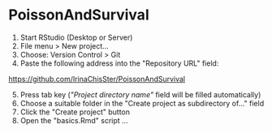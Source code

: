# PoissonAndSurvival


1. Start RStudio (Desktop or Server)  
2. File menu > New project...  
3. Choose: Version Control > Git  
4. Paste the following address into the "Repository URL" field: 

https://github.com/IrinaChisSter/PoissonAndSurvival


5. Press tab key (_"Project directory name"_ field will be filled automatically)  
6. Choose a suitable folder in the "Create project as subdirectory of..." field  
7. Click the "Create project" button  
8. Open the "basics.Rmd" script ...  
